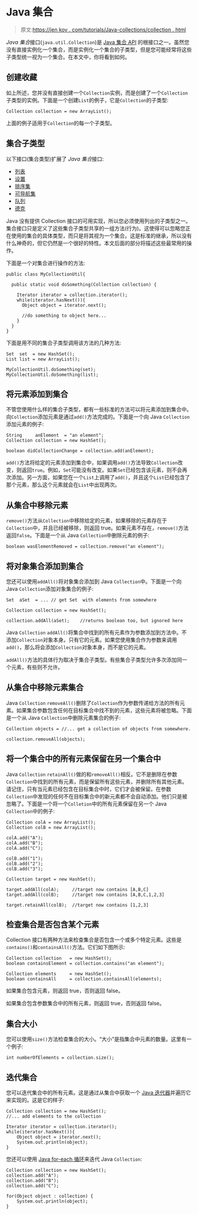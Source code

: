 # Java 集合

> 原文:[https://jen kov . com/tutorials/Java-collections/collection . html](https://jenkov.com/tutorials/java-collections/collection.html)

*Java 集合*接口(`java.util.Collection`)是 [Java 集合 API](index.html) 的根接口之一。虽然您没有直接实例化一个集合，而是实例化一个集合的子类型，但是您可能经常将这些子类型统一视为一个集合。在本文中，你将看到如何。

## 创建收藏

如上所述，您并没有直接创建一个`Collection`实例，而是创建了一个`Collection`子类型的实例。下面是一个创建`List`的例子，它是`Collection`的子类型:

```
Collection collection = new ArrayList();

```

上面的例子适用于`Collection`的每一个子类型。

## 集合子类型

以下接口(集合类型)扩展了 *Java* *集合*接口:

*   [列表](list.html)
*   [设置](set.html)
*   [排序集](sortedset.html)
*   [可导航集](navigableset.html)
*   [队列](queue.html)
*   [德克](deque.html)

Java 没有提供 Collection 接口的可用实现，所以您必须使用列出的子类型之一。集合接口只是定义了这些集合子类型共享的一组方法(行为)。这使得可以忽略您正在使用的集合的具体类型，而只是将其视为一个集合。这是标准的继承，所以没有什么神奇的，但它仍然是一个很好的特性。本文后面的部分将描述这些最常用的操作。

下面是一个对集合进行操作的方法:

```
public class MyCollectionUtil{

  public static void doSomething(Collection collection) {

    Iterator iterator = collection.iterator();
    while(iterator.hasNext()){
      Object object = iterator.next();

      //do something to object here...
    }
  }
}

```

下面是用不同的集合子类型调用该方法的几种方法:

```
Set  set  = new HashSet();
List list = new ArrayList();

MyCollectionUtil.doSomething(set);
MyCollectionUtil.doSomething(list);    

```

## 将元素添加到集合

不管您使用什么样的集合子类型，都有一些标准的方法可以将元素添加到集合中。向`Collection`添加元素是通过`add()`方法完成的。下面是一个向 Java `Collection`添加元素的例子:

```
String     anElement  = "an element";
Collection collection = new HashSet();

boolean didCollectionChange = collection.add(anElement);

```

`add()`方法将给定的元素添加到集合中，如果调用`add()`方法导致`Collection`改变，则返回`true`。例如，`Set`可能没有改变。如果`Set`已经包含该元素，则不会再次添加。另一方面，如果您在一个`List`上调用了`add()`，并且这个`List`已经包含了那个元素，那么这个元素就会在`List`中出现两次。

## 从集合中移除元素

`remove()`方法从`Collection`中移除给定的元素，如果移除的元素存在于`Collection`中，并且已经被移除，则返回 true。如果元素不存在，`remove()`方法返回`false`。下面是一个从 Java `Collection`中删除元素的例子:

```
boolean wasElementRemoved = collection.remove("an element");

```

## 将对象集合添加到集合

您还可以使用`addAll()`将对象集合添加到 Java `Collection`中。下面是一个向 Java `Collection`添加对象集合的例子:

```
Set  aSet  = ... // get Set  with elements from somewhere

Collection collection = new HashSet();

collection.addAll(aSet);    //returns boolean too, but ignored here

```

Java `Collection` `addAll()`将集合中找到的所有元素作为参数添加到方法中。不添加`Collection`对象本身。只有它的元素。如果您使用集合作为参数来调用`add()`，那么将会添加`Collection`对象本身，而不是它的元素。

`addAll()`方法的具体行为取决于集合子类型。有些集合子类型允许多次添加同一个元素，有些则不允许。

## 从集合中移除元素集合

Java `Collection` `removeAll()`删除了`Collection`作为参数传递给方法的所有元素。如果集合参数包含任何在目标集合中找不到的元素，这些元素将被忽略。下面是一个从 Java `Collection`中删除元素集合的例子:

```
Collection objects = //... get a collection of objects from somewhere.

collection.removeAll(objects);

```

## 将一个集合中的所有元素保留在另一个集合中

Java `Collection` `retainAll()`做的和`removeAll()`相反。它不是删除在参数`Collection`中找到的所有元素，而是保留所有这些元素，并删除所有其他元素。请记住，只有当元素已经包含在目标集合中时，它们才会被保留。在参数`Collection`中发现的任何不在目标集合中的新元素都不会自动添加。他们只是被忽略了。下面是一个将一个`Colletion`中的所有元素保留在另一个 Java `Collection`中的例子:

```
Collection colA = new ArrayList();
Collection colB = new ArrayList();

colA.add("A");
colA.add("B");
colA.add("C");

colB.add("1");
colB.add("2");
colB.add("3");

Collection target = new HashSet();

target.addAll(colA);     //target now contains [A,B,C]
target.addAll(colB);     //target now contains [A,B,C,1,2,3]

target.retainAll(colB);  //target now contains [1,2,3]

```

## 检查集合是否包含某个元素

Collection 接口有两种方法来检查集合是否包含一个或多个特定元素。这些是`contains()`和`containsAll()`方法。它们如下图所示:

```
Collection collection   = new HashSet();
boolean containsElement = collection.contains("an element");

Collection elements     = new HashSet();
boolean containsAll     = collection.containsAll(elements);

```

如果集合包含元素，则返回 true，否则返回 false。

如果集合包含参数集合中的所有元素，则返回 true，否则返回 false。

## 集合大小

您可以使用`size()`方法检查集合的大小。“大小”是指集合中元素的数量。这里有一个例子:

```
int numberOfElements = collection.size();    

```

## 迭代集合

您可以迭代集合中的所有元素。这是通过从集合中获取一个 [Java 迭代器](iterator.html)并遍历它来实现的。这是它的样子:

```
Collection collection = new HashSet();
//... add elements to the collection

Iterator iterator = collection.iterator();
while(iterator.hasNext()){
    Object object = iterator.next();
    System.out.println(object);
}

```

您还可以使用 [Java for-each 循环](/java/for.html#the-java-for-each-loop)来迭代 Java `Collection`:

```
Collection collection = new HashSet();
collection.add("A");
collection.add("B");
collection.add("C");

for(Object object : collection) {
    System.out.println(object);
}

```